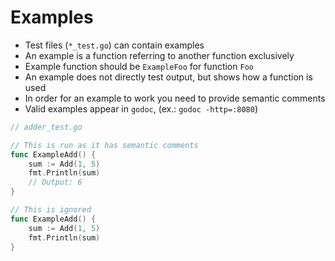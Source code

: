 # Examples

- Test files (`*_test.go`) can contain examples
- An example is a function referring to another function exclusively
- Example function should be `ExampleFoo` for function `Foo`
- An example does not directly test output, but shows how a function is used
- In order for an example to work you need to provide semantic comments
- Valid examples appear in `godoc`, (ex.: `godoc -http=:8080`)

```go
// adder_test.go

// This is run as it has semantic comments
func ExampleAdd() {
	sum := Add(1, 5)
	fmt.Println(sum)
	// Output: 6
}

// This is ignored
func ExampleAdd() {
	sum := Add(1, 5)
	fmt.Println(sum)
}
```

